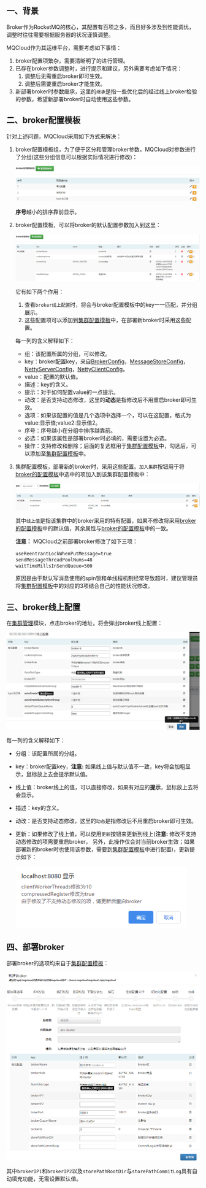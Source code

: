 ## 一、<span id="background">背景</span>

Broker作为RocketMQ的核心，其配置有百项之多，而且好多涉及到性能调优，调整时往往需要根据服务器的状况谨慎调整。

MQCloud作为其运维平台，需要考虑如下事情：

1. broker配置项繁杂，需要清晰明了的进行管理。
2. 已存在broker参数调整时，进行提示和建议，另外需要考虑如下情况：
   1. 调整后无需重启broker即可生效。
   2. 调整后需要重启broker才能生效。
3. 新部署broker时参数继承，这里的`继承`是指一些优化后的经过线上broker检验的参数，希望新部署broker时自动使用这些参数。

## 二、<span id="bkconfigTemplate">broker配置模板</span>

针对上述问题，MQCloud采用如下方式来解决：

1. broker配置模板组，为了便于区分和管理broker参数，MQCloud对参数进行了分组(这些分组信息可以根据实际情况进行修改)：

   ![](img/brokerConfigTemplateGroup.png)

   **序号**越小的排序靠前显示。

2. <span id="brokerConfigTemplate">broker配置模板</span>，可以将broker的默认配置参数加入到这里：

   ![](img/brokerConfigTemplate.png)

   它有如下两个作用：

   1. 查看`broker线上配置`时，将会与broker配置模板中的key一一匹配，并分组展示。
   2. 这些配置项可以添加到[集群配置模板](#clusterConfigTemplate)中，在部署新broker时采用这些配置。

   每一列的含义解释如下：

   - 组：该配置所属的分组，可以修改。
   - key：broker配置key，来自[BrokerConfig](https://github.com/apache/rocketmq/blob/master/common/src/main/java/org/apache/rocketmq/common/BrokerConfig.java)，[MessageStoreConfig](https://github.com/apache/rocketmq/blob/master/store/src/main/java/org/apache/rocketmq/store/config/MessageStoreConfig.java)，[NettyServerConfig](https://github.com/apache/rocketmq/blob/master/remoting/src/main/java/org/apache/rocketmq/remoting/netty/NettyServerConfig.java)，[NettyClientConfig](https://github.com/apache/rocketmq/blob/master/remoting/src/main/java/org/apache/rocketmq/remoting/netty/NettyClientConfig.java)。
   - value：配置的默认值。
   - 描述：key的含义。
   - 提示：对于如何配置value的一点提示。
   - 动改：是否支持动态修改，这里的**动态**是指修改后不用重启broker即可生效。
   - 选项：如果该配置的值是几个选项中选择一个，可以在这配置，格式为 value:显示值;value2:显示值2。
   - 序号：序号越小在分组中排序越靠前。
   - 必选：如果该属性是部署broker时必填的，需要设置为必选。
   - 操作：支持修改和删除；后面的复选框用于[集群配置模板](#clusterConfigTemplate)中，勾选后，可以添加至[集群配置模板](#clusterConfigTemplate)中。

3. <span id="clusterConfigTemplate">集群配置模板</span>，部署新的broker时，采用这些配置。`加入集群`按钮用于将[broker的配置模板](#brokerConfigTemplate)中选中的项加入到该集群配置模板中：

   ![](img/clusterConfigTemplate.png)

   其中`线上值`是指该集群中的broker采用的特有配置，如果不修改将采用[broker的配置模板](#brokerConfigTemplate)中的默认值，其余属性与[broker的配置模板](#brokerConfigTemplate)中的一致。

   **注意：** MQCloud之前部署broker修改了如下三项：

   ```
   useReentrantLockWhenPutMessage=true
   sendMessageThreadPoolNums=48
   waitTimeMillsInSendQueue=500
   ```

   原因是由于默认写消息使用的spin锁和单线程机制经常导致超时，建议管理员将[集群配置模板](#clusterConfigTemplate)中的对应的3项结合自己的性能状况修改。

## 三、<span id="bkOnlineConfig">broker线上配置</span>

在[集群管理](/admin/cluster/list)模块，点击broker的地址，将会弹出broker线上配置：

![](img/brokerOnlineConfig.png)

每一列的含义解释如下：

- 分组：该配置所属的分组。

- key：broker配置key，**注意:** 如果线上值与默认值不一致，key将会加粗显示，鼠标放上去会提示默认值。

- 线上值：broker线上的值，可以直接修改，如果有对应的**提示**，鼠标放上去将会显示。

- 描述：key的含义。

- 动改：是否支持动态修改，这里的`动态`是指修改后不用重启broker即可生效。

- 更新：如果修改了线上值，可以使用`更新`按钮来更新到线上(**注意:** 修改不支持动态修改的项需要重启broker， 另外，此操作仅会对当前broker生效；如果部署新的broker时也使用该参数，需要到[集群配置模板](#clusterConfigTemplate)中进行配置)，更新提示如下：

  ![](img/updateOnlineValue.png)

## 四、<span id="deployBroker">部署broker</span>

部署broker的选项均来自于[集群配置模板](#clusterConfigTemplate)：

![](img/add_master.png)

其中`brokerIP1`和`brokerIP2`以及`storePathRootDir`与`storePathCommitLog`具有自动填充功能，无需设置默认值。